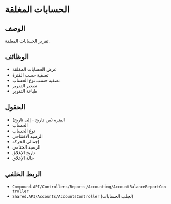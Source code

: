 # الحسابات المغلقة

## الوصف
تقرير الحسابات المغلقة.

## الوظائف
- عرض الحسابات المغلقة
- تصفية حسب الفترة
- تصفية حسب نوع الحساب
- تصدير التقرير
- طباعة التقرير

## الحقول
- الفترة (من تاريخ - إلى تاريخ)
- الحساب
- نوع الحساب
- الرصيد الافتتاحي
- إجمالي الحركة
- الرصيد الختامي
- تاريخ الإغلاق
- حالة الإغلاق

## الربط الخلفي
- `Compound.API/Controllers/Reports/Accounting/AccountBalanceReportController`
- `Shared.API/Accounts/AccountsController` (لجلب الحسابات)
